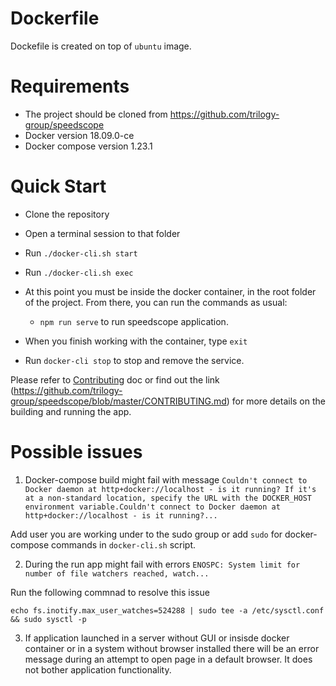 # Dockerfile
 Dockefile is created on top of `ubuntu` image.
 # Requirements
 - The project should be cloned from https://github.com/trilogy-group/speedscope
 - Docker version 18.09.0-ce
 - Docker compose version 1.23.1
  
# Quick Start
- Clone the repository
- Open a terminal session to that folder
- Run `./docker-cli.sh start`
- Run `./docker-cli.sh exec`
- At this point you must be inside the docker container, in the root folder of the project. From there, you can run the commands as usual:	
	- `npm run serve` to run speedscope application.
	
- When you finish working with the container, type `exit`
- Run `docker-cli stop` to stop and remove the service.
 
 Please refer to [Contributing](../CONTRIBUTING.md) doc or find out the link (https://github.com/trilogy-group/speedscope/blob/master/CONTRIBUTING.md) for more details on the building and running the app.

# Possible issues
 1. Docker-compose build might fail with message
```Couldn't connect to Docker daemon at http+docker://localhost - is it running? If it's at a non-standard location, specify the URL with the DOCKER_HOST environment variable.Couldn't connect to Docker daemon at http+docker://localhost - is it running?...```

Add user you are working under to the sudo group or add `sudo` for docker-compose commands in `docker-cli.sh` script.

 2. During the run app might fail with errors 
```ENOSPC: System limit for number of file watchers reached, watch...```

Run the following commnad to resolve this issue

```echo fs.inotify.max_user_watches=524288 | sudo tee -a /etc/sysctl.conf && sudo sysctl -p```

 3. If application launched in a server without GUI or insisde docker container or in a system without browser installed there will be an error message during an attempt to open page in a default browser. It does not bother application functionality.
